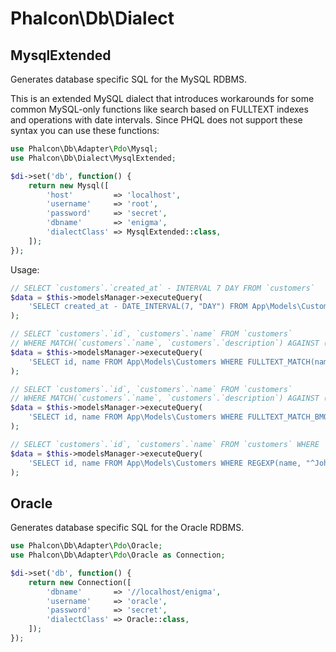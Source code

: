 # Phalcon\Db\Dialect

## MysqlExtended

Generates database specific SQL for the MySQL RDBMS.

This is an extended MySQL dialect that introduces workarounds for some common MySQL-only functions like
search based on FULLTEXT indexes and operations with date intervals. Since PHQL does not support
these syntax you can use these functions:

```php
use Phalcon\Db\Adapter\Pdo\Mysql;
use Phalcon\Db\Dialect\MysqlExtended;

$di->set('db', function() {
    return new Mysql([
        'host'         => 'localhost',
        'username'     => 'root',
        'password'     => 'secret',
        'dbname'       => 'enigma',
        'dialectClass' => MysqlExtended::class,
    ]);
});
```

Usage:

```php
// SELECT `customers`.`created_at` - INTERVAL 7 DAY FROM `customers`
$data = $this->modelsManager->executeQuery(
    'SELECT created_at - DATE_INTERVAL(7, "DAY") FROM App\Models\Customers'
);

// SELECT `customers`.`id`, `customers`.`name` FROM `customers`
// WHERE MATCH(`customers`.`name`, `customers`.`description`) AGAINST ("+CEO")
$data = $this->modelsManager->executeQuery(
    'SELECT id, name FROM App\Models\Customers WHERE FULLTEXT_MATCH(name, description, "+CEO")'
);

// SELECT `customers`.`id`, `customers`.`name` FROM `customers`
// WHERE MATCH(`customers`.`name`, `customers`.`description`) AGAINST ("+CEO" IN BOOLEAN MODE)
$data = $this->modelsManager->executeQuery(
    'SELECT id, name FROM App\Models\Customers WHERE FULLTEXT_MATCH_BMODE(name, description, "+CEO")'
);

// SELECT `customers`.`id`, `customers`.`name` FROM `customers` WHERE `customers`.`name` REGEXP('^John')
$data = $this->modelsManager->executeQuery(
    'SELECT id, name FROM App\Models\Customers WHERE REGEXP(name, "^John")'
);
```

## Oracle

Generates database specific SQL for the Oracle RDBMS.

```php
use Phalcon\Db\Adapter\Pdo\Oracle;
use Phalcon\Db\Adapter\Pdo\Oracle as Connection;

$di->set('db', function() {
    return new Connection([
        'dbname'       => '//localhost/enigma',
        'username'     => 'oracle',
        'password'     => 'secret',
        'dialectClass' => Oracle::class,
    ]);
});
```
